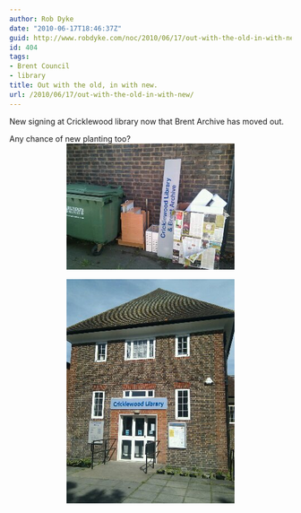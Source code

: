 ```yaml
---
author: Rob Dyke
date: "2010-06-17T18:46:37Z"
guid: http://www.robdyke.com/noc/2010/06/17/out-with-the-old-in-with-new/
id: 404
tags:
- Brent Council
- library
title: Out with the old, in with new.
url: /2010/06/17/out-with-the-old-in-with-new/
---
```

New signing at Cricklewood library now that Brent Archive has moved out.

Any chance of new planting too?  
<a alt="image" href="/pubfiles/2010/06/wpid-2010-06-17-16.36.062.jpg"><img style="display:block;margin-right:auto;margin-left:auto;" alt="image" src="/pubfiles/2010/06/wpid-2010-06-17-16.36.061.jpg" /></a>  
<a alt="image" href="/pubfiles/2010/06/wpid-2010-06-17-16.35.402.jpg"><img style="display:block;margin-right:auto;margin-left:auto;" alt="image" src="/pubfiles/2010/06/wpid-2010-06-17-16.35.401.jpg" /></a>